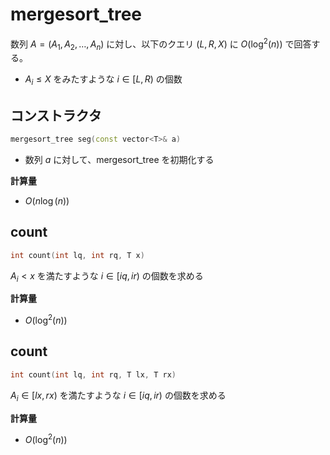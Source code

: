 # mergesort_tree

数列 $A=(A_1, A_2, \dots, A_n)$ に対し、以下のクエリ $(L, R, X)$ に $O(\log ^2(n))$ で回答する。  
- $A_i \leq X$ をみたすような $i \in [L, R)$ の個数


## コンストラクタ

```cpp
mergesort_tree seg(const vector<T>& a)
```

- 数列 $a$ に対して、mergesort_tree を初期化する   

**計算量**

- $O(n\log(n))$

## count

```cpp
int count(int lq, int rq, T x)
```

$A_i < x$ を満たすような $i \in [iq, ir)$ の個数を求める

**計算量**

- $O(\log ^2(n))$

## count

```cpp
int count(int lq, int rq, T lx, T rx)
```

$A_i \in [lx, rx)$ を満たすような $i \in [iq, ir)$ の個数を求める

**計算量**

- $O(\log ^2(n))$